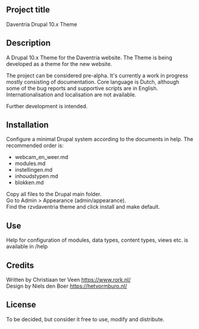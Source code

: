 ## Project title

Daventria Drupal 10.x Theme

## Description

A Drupal 10.x Theme for the Daventria website. The Theme is being developed as a theme for the new website.

The project can be considered pre-alpha. It's currently a work in progress mostly consisting of documentation. Core language is Dutch, although some of the bug reports and supportive scripts are in English. Internationalisation and localisation are not available.

Further development is intended.

## Installation

Configure a minimal Drupal system according to the documents in help. The recommended order is:

- webcam_en_weer.md
- modules.md
- instellingen.md
- inhoudstypen.md
- blokken.md

Copy all files to the Drupal main folder.  
Go to Admin > Appearance (admin/appearance).  
Find the rzvdaventria theme and click install and make default.


## Use

Help for configuration of modules, data types, content types, views etc. is available in /help

## Credits

Written by Christiaan ter Veen https://www.rork.nl/  
Design by Niels den Boer https://hetvormburo.nl/

## License

To be decided, but consider it free to use, modify and distribute.
